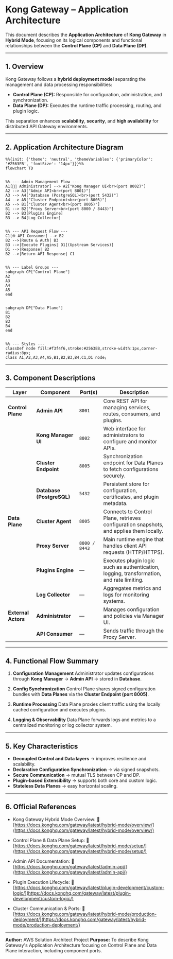 # Kong Gateway – Application Architecture

This document describes the **Application Architecture** of **Kong Gateway** in **Hybrid Mode**, focusing on its logical components and functional relationships between the **Control Plane (CP)** and **Data Plane (DP)**.

---

## 1. Overview

Kong Gateway follows a **hybrid deployment model** separating the management and data processing responsibilities:

* **Control Plane (CP):** Responsible for configuration, administration, and synchronization.
* **Data Plane (DP):** Executes the runtime traffic processing, routing, and plugin logic.

This separation enhances **scalability**, **security**, and **high availability** for distributed API Gateway environments.

---

## 2. Application Architecture Diagram

```mermaid
%%{init: {'theme': 'neutral', 'themeVariables': {'primaryColor': '#2563EB', 'fontSize': '14px'}}}%%
flowchart TD


%% --- Admin Management Flow ---
A1[🧑‍💻 Administrator] --> A2["Kong Manager UI<br>(port 8002)"]
A2 --> A3["Admin API<br>(port 8001)"]
A3 --> A4["Database (PostgreSQL)<br>(port 5432)"]
A4 --> A5["Cluster Endpoint<br>(port 8005)"]
A5 --> B1["Cluster Agent<br>(port 8005)"]
B1 --> B2["Proxy Server<br>(port 8000 / 8443)"]
B2 --> B3[Plugins Engine]
B3 --> B4[Log Collector]


%% --- API Request Flow ---
C1[🌐 API Consumer] --> B2
B2 -->|Route & Auth| B3
B3 -->|Execute Plugins| D1[(Upstream Services)]
D1 -->|Response| B2
B2 -->|Return API Response| C1


%% --- Label Groups ---
subgraph CP["Control Plane"]
A2
A3
A4
A5
end


subgraph DP["Data Plane"]
B1
B2
B3
B4
end


%% --- Styles ---
classDef node fill:#f3f4f6,stroke:#2563EB,stroke-width:1px,corner-radius:8px;
class A1,A2,A3,A4,A5,B1,B2,B3,B4,C1,D1 node;
```

---

## 3. Component Descriptions

| Layer               | Component                 | Port(s)       | Description                                                                               |
| ------------------- | ------------------------- | ------------- | ----------------------------------------------------------------------------------------- |
| **Control Plane**   | **Admin API**             | `8001`        | Core REST API for managing services, routes, consumers, and plugins.                      |
|                     | **Kong Manager UI**       | `8002`        | Web interface for administrators to configure and monitor APIs.                           |
|                     | **Cluster Endpoint**      | `8005`        | Synchronization endpoint for Data Planes to fetch configurations securely.                |
|                     | **Database (PostgreSQL)** | `5432`        | Persistent store for configuration, certificates, and plugin metadata.                    |
| **Data Plane**      | **Cluster Agent**         | `8005`        | Connects to Control Plane, retrieves configuration snapshots, and applies them locally.   |
|                     | **Proxy Server**          | `8000 / 8443` | Main runtime engine that handles client API requests (HTTP/HTTPS).                        |
|                     | **Plugins Engine**        | —             | Executes plugin logic such as authentication, logging, transformation, and rate limiting. |
|                     | **Log Collector**         | —             | Aggregates metrics and logs for monitoring systems.                                       |
| **External Actors** | **Administrator**         | —             | Manages configuration and policies via Manager UI.                                        |
|                     | **API Consumer**          | —             | Sends traffic through the Proxy Server.                                                   |

---

## 4. Functional Flow Summary

1. **Configuration Management**
   Administrator updates configurations through **Kong Manager** → **Admin API** → stored in **Database**.

2. **Config Synchronization**
   Control Plane shares signed configuration bundles with **Data Planes** via the **Cluster Endpoint (port 8005)**.

3. **Runtime Processing**
   Data Plane proxies client traffic using the locally cached configuration and executes plugins.

4. **Logging & Observability**
   Data Plane forwards logs and metrics to a centralized monitoring or log collector system.

---

## 5. Key Characteristics

* **Decoupled Control and Data layers** → improves resilience and scalability.
* **Declarative Configuration Synchronization** → via signed snapshots.
* **Secure Communication** → mutual TLS between CP and DP.
* **Plugin-based Extensibility** → supports both core and custom logic.
* **Stateless Data Planes** → easy horizontal scaling.

---

## 6. Official References

* Kong Gateway Hybrid Mode Overview:
  🔗 [https://docs.konghq.com/gateway/latest/hybrid-mode/overview/](https://docs.konghq.com/gateway/latest/hybrid-mode/overview/)

* Control Plane & Data Plane Setup:
  🔗 [https://docs.konghq.com/gateway/latest/hybrid-mode/setup/](https://docs.konghq.com/gateway/latest/hybrid-mode/setup/)

* Admin API Documentation:
  🔗 [https://docs.konghq.com/gateway/latest/admin-api/](https://docs.konghq.com/gateway/latest/admin-api/)

* Plugin Execution Lifecycle:
  🔗 [https://docs.konghq.com/gateway/latest/plugin-development/custom-logic/](https://docs.konghq.com/gateway/latest/plugin-development/custom-logic/)

* Cluster Communication & Ports:
  🔗 [https://docs.konghq.com/gateway/latest/hybrid-mode/production-deployment/](https://docs.konghq.com/gateway/latest/hybrid-mode/production-deployment/)

---

**Author:** AWS Solution Architect Project
**Purpose:** To describe Kong Gateway's Application Architecture focusing on Control Plane and Data Plane interaction, including component ports.
